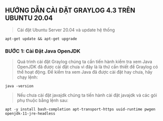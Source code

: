 ## HƯỚNG DẪN CÀI ĐẶT GRAYLOG 4.3 TRÊN UBUNTU 20.04

> Cài đặt Ubuntu Server 20.04 và update hệ thống

``` shell
apt-get update && apt-get upgrade
```

### BƯỚC 1: Cài Đặt Java OpenJDK

> Quá trình cài đặt Graylog chúng ta cần tiến hành kiểm tra xem Java OpenJDK đã được cài đặt chưa vì đây là là thứ cần thiết để Graylog có thể hoạt động.
Để kiểm tra xem Java đã được cài đặt hay chưa, hãy chạy lệnh:

``` shell
java -version
```
> Nếu chưa cài đặt javajdk chúng ta tiến hành cài đặt javajdk và các gói phụ thuộc bằng lệnh sau:

``` shell
apt -y install bash-completion apt-transport-https uuid-runtime pwgen openjdk-11-jre-headless
```
